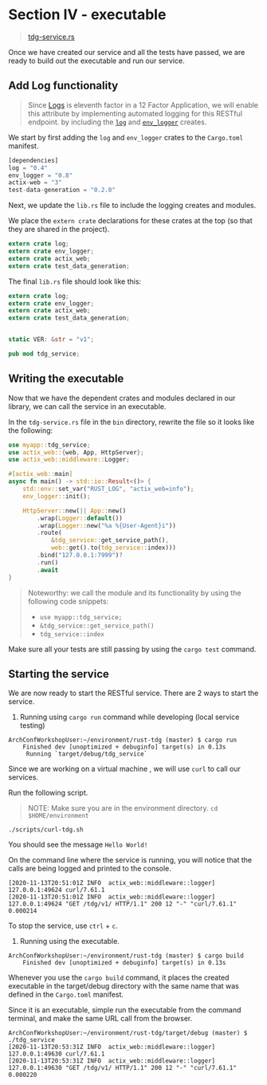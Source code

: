 # Section IV - executable

> [tdg-service.rs](https://github.com/dsietz/tdg-workshop/blob/master/rust-tdg/src/bin/tdg-service.rs)

Once we have created our service and all the tests have passed, we are ready to build out the executable and run our service.

## Add Log functionality

> Since [Logs](https://12factor.net/logs) is eleventh factor in a 12 Factor Application, we will enable this attribute by implementing automated logging for this RESTful endpoint. by including the [`log`](https://crates.io/crates/log) and [`env_logger`](https://crates.io/crates/env_logger) creates.

We start by first adding the `log` and `env_logger` crates to the `Cargo.toml` manifest.

```rust
[dependencies]
log = "0.4"
env_logger = "0.8"
actix-web = "3"
test-data-generation = "0.2.0"
```

Next, we update the `lib.rs` file to include the logging creates and modules.

We place the `extern crate` declarations for these crates at the top \(so that they are shared in the project\).

```rust
extern crate log;
extern crate env_logger;
extern crate actix_web;
extern crate test_data_generation;
```

The final `lib.rs` file should look like this:

```rust
extern crate log;
extern crate env_logger;
extern crate actix_web;
extern crate test_data_generation;


static VER: &str = "v1";

pub mod tdg_service;
```

## Writing the executable

Now that we have the dependent crates and modules declared in our library, we can call the service in an executable.

In the `tdg-service.rs` file in the `bin` directory, rewrite the file so it looks like the following:

```rust
use myapp::tdg_service;
use actix_web::{web, App, HttpServer};
use actix_web::middleware::Logger;

#[actix_web::main]
async fn main() -> std::io::Result<()> {
    std::env::set_var("RUST_LOG", "actix_web=info");
    env_logger::init();

    HttpServer::new(|| App::new()
        .wrap(Logger::default())
        .wrap(Logger::new("%a %{User-Agent}i"))
        .route(
            &tdg_service::get_service_path(), 
            web::get().to(tdg_service::index)))
        .bind("127.0.0.1:7999")?
        .run()
        .await
}
```

> Noteworthy: we call the module and its functionality by using the following code snippets:
>
> * `use myapp::tdg_service;`
> * `&tdg_service::get_service_path()`
> * `tdg_service::index`

Make sure all your tests are still passing by using the `cargo test` command.

## Starting the service

We are now ready to start the RESTful service. There are 2 ways to start the service.

1. Running using `cargo run` command while developing \(local service testing\)

```text
ArchConfWorkshopUser:~/environment/rust-tdg (master) $ cargo run
    Finished dev [unoptimized + debuginfo] target(s) in 0.13s
     Running `target/debug/tdg_service`
```

Since we are working on a virtual machine , we will use `curl` to call our services.

Run the following script.

> NOTE: Make sure you are in the environment directory. `cd $HOME/environment`

```text
./scripts/curl-tdg.sh
```

You should see the message `Hello World!`

On the command line where the service is running, you will notice that the calls are being logged and printed to the console.

```text
[2020-11-13T20:51:01Z INFO  actix_web::middleware::logger] 127.0.0.1:49624 curl/7.61.1
[2020-11-13T20:51:01Z INFO  actix_web::middleware::logger] 127.0.0.1:49624 "GET /tdg/v1/ HTTP/1.1" 200 12 "-" "curl/7.61.1" 0.000214
```

To stop the service, use `ctrl` + `c`.

1. Running using the executable.

```text
ArchConfWorkshopUser:~/environment/rust-tdg (master) $ cargo build
    Finished dev [unoptimized + debuginfo] target(s) in 0.13s
```

Whenever you use the `cargo build` command, it places the created executable in the target/debug directory with the same name that was defined in the `Cargo.toml` manifest.

Since it is an executable, simple run the executable from the command terminal, and make the same URL call from the browser.

```text
ArchConfWorkshopUser:~/environment/rust-tdg/target/debug (master) $ ./tdg_service 
[2020-11-13T20:53:31Z INFO  actix_web::middleware::logger] 127.0.0.1:49630 curl/7.61.1
[2020-11-13T20:53:31Z INFO  actix_web::middleware::logger] 127.0.0.1:49630 "GET /tdg/v1/ HTTP/1.1" 200 12 "-" "curl/7.61.1" 0.000220
```

